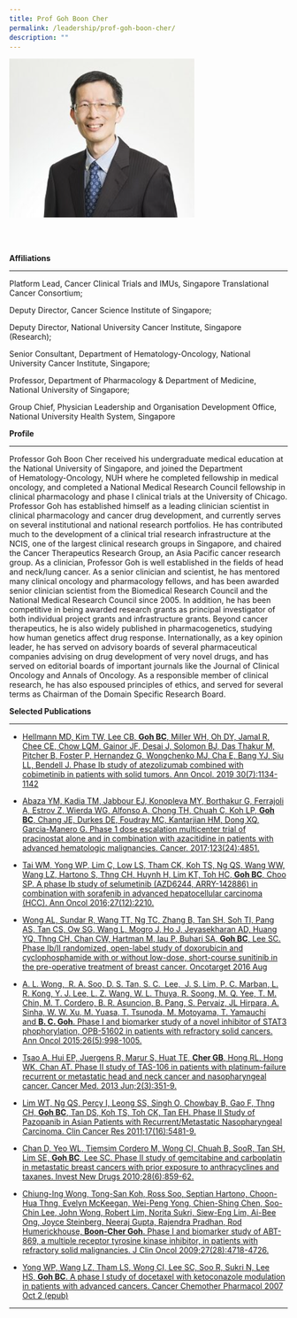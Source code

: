 ```yaml
---
title: Prof Goh Boon Cher
permalink: /leadership/prof-goh-boon-cher/
description: ""
---
```

![Prof Goh Boon Cher](/images/prof%20goh%20boon%20cher.png)

<br><br>

**Affiliations**&nbsp;

* * *

Platform Lead, Cancer Clinical Trials and IMUs, Singapore Translational Cancer Consortium;&nbsp;

Deputy Director, Cancer Science Institute of Singapore;&nbsp;

Deputy Director, National University Cancer Institute, Singapore (Research);&nbsp;

Senior Consultant, Department of&nbsp;Hematology\-Oncology, National University Cancer Institute, Singapore;&nbsp;

Professor, Department of Pharmacology &amp; Department of Medicine, National University of Singapore;&nbsp;

Group Chief, Physician Leadership and Organisation Development Office, National University Health System, Singapore&nbsp;

**Profile**&nbsp;

* * *

Professor Goh Boon Cher received his undergraduate medical education at the National University of Singapore, and joined the Department of&nbsp;Hematology\-Oncology, NUH where he completed fellowship in medical oncology, and completed a National Medical Research Council fellowship in clinical pharmacology and phase I clinical trials at the University of Chicago. Professor Goh has&nbsp;established&nbsp;himself as a leading clinician scientist in clinical pharmacology and cancer drug development, and currently serves on several institutional and national research portfolios. He has contributed much to the development of a clinical trial research infrastructure at the NCIS, one of the largest clinical research groups in Singapore, and chaired the Cancer Therapeutics Research Group, an Asia Pacific cancer research group. As a clinician, Professor Goh is well&nbsp;established&nbsp;in the fields of head and neck/lung cancer. As a senior clinician and scientist, he has mentored many clinical oncology and pharmacology fellows, and has been awarded senior clinician scientist from the Biomedical Research Council and the National Medical Research Council since 2005. In addition, he has been competitive in being awarded research grants as principal investigator of both individual project grants and infrastructure grants. Beyond cancer therapeutics, he is also widely published in pharmacogenetics, studying how human genetics affect drug response. Internationally, as a key opinion leader, he has served on advisory boards of several pharmaceutical companies advising on drug development of very novel&nbsp;drugs, and&nbsp;has served on editorial boards of important journals like the Journal of Clinical Oncology and Annals of Oncology. As a responsible member of clinical research, he has also espoused principles of ethics, and served for several terms as Chairman of the Domain Specific Research Board.&nbsp;

**Selected Publications**&nbsp;&nbsp;

* * *

*   [Hellmann MD, Kim TW, Lee CB,&nbsp;**Goh BC**, Miller WH, Oh DY, Jamal R, Chee CE, Chow LQM, Gainor JF, Desai J, Solomon BJ, Das Thakur M, Pitcher B, Foster P, Hernandez G, Wongchenko MJ, Cha E, Bang YJ, Siu LL, Bendell J. Phase Ib study of atezolizumab combined with cobimetinib in patients with solid tumors. Ann Oncol. 2019 30(7):1134-1142](https://pubmed.ncbi.nlm.nih.gov/30918950/)&nbsp;

*   [Abaza YM, Kadia TM, Jabbour EJ, Konopleva MY, Borthakur G, Ferrajoli A, Estrov Z, Wierda WG, Alfonso A, Chong TH, Chuah C, Koh LP,&nbsp;**Goh BC**, Chang JE, Durkes DE, Foudray MC, Kantarjian HM, Dong XQ, Garcia-Manero G. Phase 1 dose escalation multicenter trial of pracinostat alone and in combination with azacitidine in patients with advanced hematologic malignancies. Cancer. 2017;123(24):4851.](https://pubmed.ncbi.nlm.nih.gov/28841236/)&nbsp;

*   [Tai WM, Yong WP, Lim C, Low LS, Tham CK, Koh TS, Ng QS, Wang WW, Wang LZ, Hartono S, Thng CH, Huynh H, Lim KT, Toh HC,&nbsp;**Goh BC**, Choo SP. A phase Ib study of selumetinib (AZD6244, ARRY-142886) in combination with sorafenib in advanced hepatocellular carcinoma (HCC). Ann Oncol 2016;27(12):2210.](https://pubmed.ncbi.nlm.nih.gov/27681866/)&nbsp;

*   [Wong AL, Sundar R, Wang TT, Ng TC, Zhang B, Tan SH, Soh TI, Pang AS, Tan CS, Ow SG, Wang L, Mogro J, Ho J, Jeyasekharan AD, Huang YQ, Thng CH, Chan CW, Hartman M, Iau P, Buhari SA,&nbsp;**Goh BC**, Lee SC. Phase Ib/II randomized, open-label study of doxorubicin and cyclophosphamide with or without low-dose, short-course sunitinib in the pre-operative treatment of breast cancer. Oncotarget 2016 Aug](https://www.ncbi.nlm.nih.gov/pmc/articles/PMC5325427/)&nbsp;

*   [A. L. Wong,&nbsp; R. A. Soo, D. S. Tan, S. C.&nbsp; Lee,&nbsp; J. S. Lim, P. C. Marban, L. R. Kong, Y. J. Lee, L. Z. Wang, W. L. Thuya, R. Soong, M. Q. Yee, T. M. Chin, M. T. Cordero, B. R. Asuncion, B. Pang, S. Pervaiz, JL Hirpara, A. Sinha, W. W. Xu, M. Yuasa, T. Tsunoda, M. Motoyama, T. Yamauchi and&nbsp;**B. C. Goh**. Phase I and biomarker study of a novel inhibitor of STAT3 phophorylation, OPB-51602 in patients with refractory solid cancers. Ann Oncol 2015;26(5):998-1005.](https://pubmed.ncbi.nlm.nih.gov/25609248/)&nbsp;

*   [Tsao A, Hui EP, Juergens R, Marur S, Huat TE,&nbsp;**Cher GB**, Hong RL, Hong WK, Chan AT. Phase II study of TAS-106 in patients with platinum-failure recurrent or metastatic head and neck cancer and nasopharyngeal cancer. Cancer Med. 2013 Jun;2(3):351-9.](https://pubmed.ncbi.nlm.nih.gov/23930212/)&nbsp;

*   [Lim WT, Ng QS, Percy I, Leong SS, Singh O, Chowbay B, Gao F, Thng CH,&nbsp;**Goh BC**, Tan DS, Koh TS, Toh CK, Tan EH. Phase II Study of Pazopanib in Asian Patients with Recurrent/Metastatic Nasopharyngeal Carcinoma. Clin Cancer Res 2011;17(16):5481-9.](https://pubmed.ncbi.nlm.nih.gov/21712450/)&nbsp;

*   [Chan D, Yeo WL, Tiemsim Cordero M, Wong CI, Chuah B, SooR, Tan SH, Lim SE,&nbsp;**Goh BC**, Lee SC. Phase II study of gemcitabine and carboplatin in metastatic breast cancers with prior exposure to anthracyclines and taxanes. Invest New Drugs 2010;28(6):859-62.](https://pubmed.ncbi.nlm.nih.gov/19705063/)&nbsp;

*   [Chiung-Ing Wong, Tong-San Koh, Ross Soo, Septian Hartono, Choon-Hua Thng, Evelyn McKeegan, Wei-Peng Yong, Chien-Shing Chen, Soo-Chin Lee, John Wong, Robert Lim, Norita Sukri, Siew-Eng Lim, Ai-Bee Ong, Joyce Steinberg, Neeraj Gupta, Rajendra Pradhan, Rod Humerickhouse,&nbsp;**Boon-Cher Goh**. Phase I and biomarker study of ABT-869, a multiple receptor tyrosine kinase inhibitor, in patients with refractory solid malignancies. J Clin Oncol 2009;27(28):4718-4726.](https://pubmed.ncbi.nlm.nih.gov/19720910/)&nbsp;

*   [Yong WP, Wang LZ, Tham LS, Wong CI, Lee SC, Soo R, Sukri N, Lee HS,&nbsp;**Goh BC**.&nbsp;A phase I study of docetaxel with ketoconazole modulation in patients with advanced cancers. Cancer Chemother Pharmacol 2007 Oct 2 (epub)](https://pubmed.ncbi.nlm.nih.gov/17909805/)&nbsp;

* * *